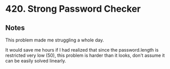 # 420. Strong Password Checker

## Notes

This problem made me struggling a whole day.

It would save me hours if I had realized that since the password.length
is restricted very low (50), this problem is harder than it looks,
don't assume it can be easily solved linearly.
